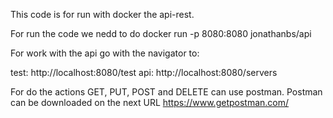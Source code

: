 This code is for run with docker the api-rest.

For run the code we nedd to do docker run -p 8080:8080 jonathanbs/api

For work with the api go with the navigator to:

test: http://localhost:8080/test
api: http://localhost:8080/servers

For do the actions GET, PUT, POST and DELETE can use postman. Postman can be downloaded on the next URL https://www.getpostman.com/
